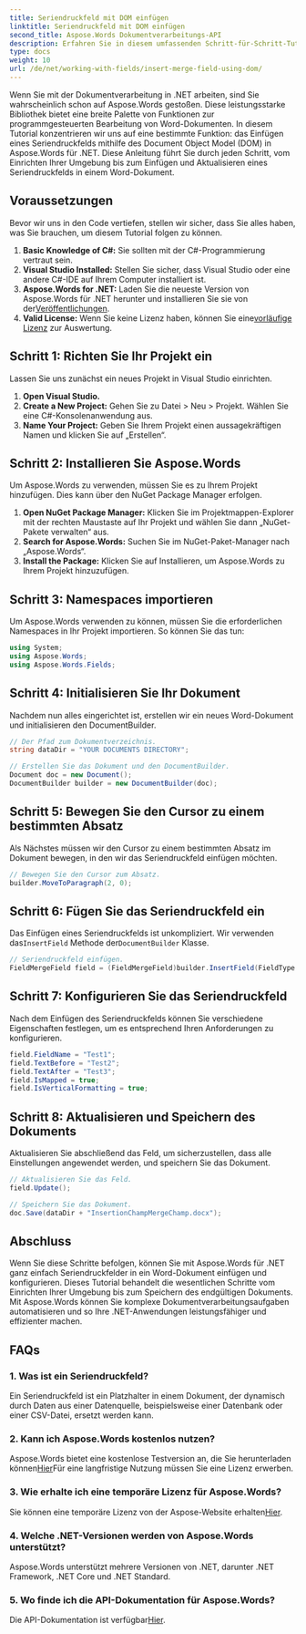 ```yaml
---
title: Seriendruckfeld mit DOM einfügen
linktitle: Seriendruckfeld mit DOM einfügen
second_title: Aspose.Words Dokumentverarbeitungs-API
description: Erfahren Sie in diesem umfassenden Schritt-für-Schritt-Tutorial, wie Sie mit Aspose.Words für .NET Seriendruckfelder in Word-Dokumente einfügen und konfigurieren.
type: docs
weight: 10
url: /de/net/working-with-fields/insert-merge-field-using-dom/
---
```


Wenn Sie mit der Dokumentverarbeitung in .NET arbeiten, sind Sie wahrscheinlich schon auf Aspose.Words gestoßen. Diese leistungsstarke Bibliothek bietet eine breite Palette von Funktionen zur programmgesteuerten Bearbeitung von Word-Dokumenten. In diesem Tutorial konzentrieren wir uns auf eine bestimmte Funktion: das Einfügen eines Seriendruckfelds mithilfe des Document Object Model (DOM) in Aspose.Words für .NET. Diese Anleitung führt Sie durch jeden Schritt, vom Einrichten Ihrer Umgebung bis zum Einfügen und Aktualisieren eines Seriendruckfelds in einem Word-Dokument.

## Voraussetzungen

Bevor wir uns in den Code vertiefen, stellen wir sicher, dass Sie alles haben, was Sie brauchen, um diesem Tutorial folgen zu können.

1. **Basic Knowledge of C#:** Sie sollten mit der C#-Programmierung vertraut sein.
2. **Visual Studio Installed:** Stellen Sie sicher, dass Visual Studio oder eine andere C#-IDE auf Ihrem Computer installiert ist.
3. **Aspose.Words for .NET:** Laden Sie die neueste Version von Aspose.Words für .NET herunter und installieren Sie sie von der[Veröffentlichungen](https://releases.aspose.com/words/net/).
4. **Valid License:** Wenn Sie keine Lizenz haben, können Sie eine[vorläufige Lizenz](https://purchase.aspose.com/temporary-license/) zur Auswertung.

## Schritt 1: Richten Sie Ihr Projekt ein

Lassen Sie uns zunächst ein neues Projekt in Visual Studio einrichten.

1. **Open Visual Studio.**
2. **Create a New Project:** Gehen Sie zu Datei > Neu > Projekt. Wählen Sie eine C#-Konsolenanwendung aus.
3. **Name Your Project:** Geben Sie Ihrem Projekt einen aussagekräftigen Namen und klicken Sie auf „Erstellen“.

## Schritt 2: Installieren Sie Aspose.Words

Um Aspose.Words zu verwenden, müssen Sie es zu Ihrem Projekt hinzufügen. Dies kann über den NuGet Package Manager erfolgen.

1. **Open NuGet Package Manager:** Klicken Sie im Projektmappen-Explorer mit der rechten Maustaste auf Ihr Projekt und wählen Sie dann „NuGet-Pakete verwalten“ aus.
2. **Search for Aspose.Words:** Suchen Sie im NuGet-Paket-Manager nach „Aspose.Words“.
3. **Install the Package:** Klicken Sie auf Installieren, um Aspose.Words zu Ihrem Projekt hinzuzufügen.

## Schritt 3: Namespaces importieren

Um Aspose.Words verwenden zu können, müssen Sie die erforderlichen Namespaces in Ihr Projekt importieren. So können Sie das tun:

```csharp
using System;
using Aspose.Words;
using Aspose.Words.Fields;
```

## Schritt 4: Initialisieren Sie Ihr Dokument

Nachdem nun alles eingerichtet ist, erstellen wir ein neues Word-Dokument und initialisieren den DocumentBuilder.

```csharp
// Der Pfad zum Dokumentverzeichnis.
string dataDir = "YOUR DOCUMENTS DIRECTORY";

// Erstellen Sie das Dokument und den DocumentBuilder.
Document doc = new Document();
DocumentBuilder builder = new DocumentBuilder(doc);
```

## Schritt 5: Bewegen Sie den Cursor zu einem bestimmten Absatz

Als Nächstes müssen wir den Cursor zu einem bestimmten Absatz im Dokument bewegen, in den wir das Seriendruckfeld einfügen möchten.

```csharp
// Bewegen Sie den Cursor zum Absatz.
builder.MoveToParagraph(2, 0);
```

## Schritt 6: Fügen Sie das Seriendruckfeld ein

 Das Einfügen eines Seriendruckfelds ist unkompliziert. Wir verwenden das`InsertField` Methode der`DocumentBuilder` Klasse.

```csharp
// Seriendruckfeld einfügen.
FieldMergeField field = (FieldMergeField)builder.InsertField(FieldType.FieldMergeField, false);
```

## Schritt 7: Konfigurieren Sie das Seriendruckfeld

Nach dem Einfügen des Seriendruckfelds können Sie verschiedene Eigenschaften festlegen, um es entsprechend Ihren Anforderungen zu konfigurieren.

```csharp
field.FieldName = "Test1";
field.TextBefore = "Test2";
field.TextAfter = "Test3";
field.IsMapped = true;
field.IsVerticalFormatting = true;
```

## Schritt 8: Aktualisieren und Speichern des Dokuments

Aktualisieren Sie abschließend das Feld, um sicherzustellen, dass alle Einstellungen angewendet werden, und speichern Sie das Dokument.

```csharp
// Aktualisieren Sie das Feld.
field.Update();

// Speichern Sie das Dokument.
doc.Save(dataDir + "InsertionChampMergeChamp.docx");
```

## Abschluss

Wenn Sie diese Schritte befolgen, können Sie mit Aspose.Words für .NET ganz einfach Seriendruckfelder in ein Word-Dokument einfügen und konfigurieren. Dieses Tutorial behandelt die wesentlichen Schritte vom Einrichten Ihrer Umgebung bis zum Speichern des endgültigen Dokuments. Mit Aspose.Words können Sie komplexe Dokumentverarbeitungsaufgaben automatisieren und so Ihre .NET-Anwendungen leistungsfähiger und effizienter machen.

## FAQs

### 1. Was ist ein Seriendruckfeld?
Ein Seriendruckfeld ist ein Platzhalter in einem Dokument, der dynamisch durch Daten aus einer Datenquelle, beispielsweise einer Datenbank oder einer CSV-Datei, ersetzt werden kann.

### 2. Kann ich Aspose.Words kostenlos nutzen?
 Aspose.Words bietet eine kostenlose Testversion an, die Sie herunterladen können[Hier](https://releases.aspose.com/)Für eine langfristige Nutzung müssen Sie eine Lizenz erwerben.

### 3. Wie erhalte ich eine temporäre Lizenz für Aspose.Words?
 Sie können eine temporäre Lizenz von der Aspose-Website erhalten[Hier](https://purchase.aspose.com/temporary-license/).

### 4. Welche .NET-Versionen werden von Aspose.Words unterstützt?
Aspose.Words unterstützt mehrere Versionen von .NET, darunter .NET Framework, .NET Core und .NET Standard.

### 5. Wo finde ich die API-Dokumentation für Aspose.Words?
 Die API-Dokumentation ist verfügbar[Hier](https://reference.aspose.com/words/net/).